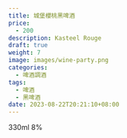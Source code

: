 ```yaml
---
title: 城堡櫻桃黑啤酒
price:
  - 200
description: Kasteel Rouge
draft: true
weight: 7
image: images/wine-party.png
categories:
  - 啤酒調酒
tags:
  - 啤酒
  - 黑啤酒
date: 2023-08-22T20:21:10+08:00
---
```

 330ml 8%